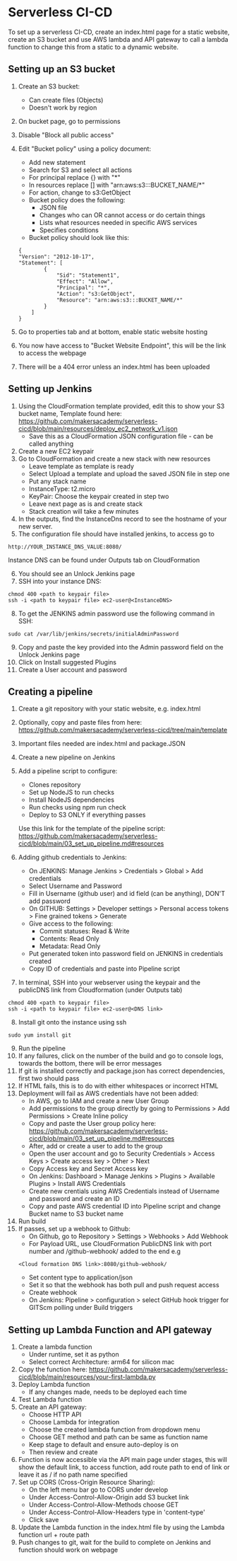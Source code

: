 # Serverless CI-CD

To set up a serverless CI-CD, create an index.html page for a static website, create an S3 bucket and use AWS lambda and API gateway to call a lambda function to change this from a static to a dynamic website.

## Setting up an S3 bucket

1. Create an S3 bucket:
    - Can create files (Objects)
    - Doesn't work by region
2. On bucket page, go to permissions
3. Disable "Block all public access"
4. Edit "Bucket policy" using a policy document:
    - Add new statement
    - Search for S3 and select all actions
    - For principal replace {} with "*"
    - In resources replace [] with "arn:aws:s3:::BUCKET_NAME/*"
    - For action, change to s3:GetObject
    - Bucket policy does the following:
        - JSON file
        - Changes who can OR cannot access or do certain things
        - Lists what resources needed in specific AWS services
        - Specifies conditions
    - Bucket policy should look like this:

    ```
    {
    "Version": "2012-10-17",
    "Statement": [
            {
                "Sid": "Statement1",
                "Effect": "Allow",
                "Principal": "*",
                "Action": "s3:GetObject",
                "Resource": "arn:aws:s3:::BUCKET_NAME/*"
            }
        ]
    }
    ```

5. Go to properties tab and at bottom, enable static website hosting
6. You now have access to "Bucket Website Endpoint", this will be the link to access the webpage
7. There will be a 404 error unless an index.html has been uploaded

## Setting up Jenkins

1. Using the CloudFormation template provided, edit this to show your S3 bucket name, Template found here: 
    https://github.com/makersacademy/serverless-cicd/blob/main/resources/deploy_ec2_network_v1.json
    - Save this as a CloudFormation JSON configuration file - can be called anything
2. Create a new EC2 keypair 
3. Go to CloudFormation and create a new stack with new resources
    - Leave template as template is ready
    - Select Upload a template and upload the saved JSON file in step one
    - Put any stack name
    - InstanceType: t2.micro
    - KeyPair: Choose the keypair created in step two
    - Leave next page as is and create stack
    - Stack creation will take a few minutes
4. In the outputs, find the InstanceDns record to see the hostname of your new server.
5. The configuration file should have installed jenkins, to access go to 
```
http://YOUR_INSTANCE_DNS_VALUE:8080/
```
Instance DNS can be found under Outputs tab on CloudFormation

6. You should see an Unlock Jenkins page
7. SSH into your instance DNS:

```
chmod 400 <path to keypair file>
ssh -i <path to keypair file> ec2-user@<InstanceDNS>
```
8. To get the JENKINS admin password use the following command in SSH:

```
sudo cat /var/lib/jenkins/secrets/initialAdminPassword
```
9. Copy and paste the key provided into the Admin password field on the Unlock Jenkins page
10. Click on Install suggested Plugins
11. Create a User account and password

## Creating a pipeline

1. Create a git repository with your static website, e.g. index.html
2. Optionally, copy and paste files from here:
https://github.com/makersacademy/serverless-cicd/tree/main/template
3. Important files needed are index.html and package.JSON
4. Create a new pipeline on Jenkins
5. Add a pipeline script to configure:
    - Clones repository
    - Set up NodeJS to run checks
    - Install NodeJS dependencies
    - Run checks using npm run check
    - Deploy to S3 ONLY if everything passes

    Use this link for the template of the pipeline script:
    https://github.com/makersacademy/serverless-cicd/blob/main/03_set_up_pipeline.md#resources

6. Adding github credentials to Jenkins:
    - On JENKINS: Manage Jenkins > Credentials > Global > Add credentials 
    - Select Username and Password
    - Fill in Username (github user) and id field (can be anything), DON'T add password
    - On GITHUB: Settings > Developer settings > Personal access tokens > Fine grained tokens > Generate
    - Give access to the following:
        - Commit statuses: Read & Write
        - Contents: Read Only
        - Metadata: Read Only
    - Put generated token into password field on JENKINS in credentials created
    - Copy ID of credentials and paste into Pipeline script
7. In terminal, SSH into your webserver using the keypair and the publicDNS link from Cloudformation (under Outputs tab)

```
chmod 400 <path to keypair file>
ssh -i <path to keypair file> ec2-user@<DNS link>
```

8. Install git onto the instance using ssh

```
sudo yum install git
```

9. Run the pipeline
10. If any failures, click on the number of the build and go to console logs, towards the bottom, there will be error messages
11. If git is installed correctly and package.json has correct dependencies, first two should pass
12. If HTML fails, this is to do with either whitespaces or incorrect HTML
13. Deployment will fail as AWS credentials have not been added:
    - In AWS, go to IAM and create a new User Group
    - Add permissions to the group directly by going to Permissions > Add Permissions > Create Inline policy
    - Copy and paste the User group policy here: https://github.com/makersacademy/serverless-cicd/blob/main/03_set_up_pipeline.md#resources
    - After, add or create a user to add to the group
    - Open the user account and go to Security Credentials > Access Keys > Create access key > Other > Next
    - Copy Access key and Secret Access key
    - On Jenkins: Dashboard > Manage Jenkins > Plugins > Available Plugins > Install AWS Credentials
    - Create new crentials using AWS Credentials instead of Username and password and create an ID
    - Copy and paste AWS credential ID into Pipeline script and change Bucket name to S3 bucket name
14. Run build
15. If passes, set up a webhook to Github:
    - On Github, go to Repository > Settings > Webhooks > Add Webhook 
    - For Payload URL, use CloudFormation PublicDNS link with port number and /github-webhook/ added to the end 
    e.g
    ```
    <Cloud formation DNS link>:8080/github-webhook/
    ```
    - Set content type to application/json
    - Set it so that the webhook has both pull and push request access
    - Create webhook
    - On Jenkins: Pipeline > configuration > select GitHub hook trigger for GITScm polling under Build triggers

## Setting up Lambda Function and API gateway

1. Create a lambda function
    - Under runtime, set it as python
    - Select correct Architecture: arm64 for silicon mac
2. Copy the function here: https://github.com/makersacademy/serverless-cicd/blob/main/resources/your-first-lambda.py
3. Deploy Lambda function
    - If any changes made, needs to be deployed each time
4. Test Lambda function
5. Create an API gateway:
    - Choose HTTP API 
    - Choose Lambda for integration
    - Choose the created lambda function from dropdown menu
    - Choose GET method and path can be same as function name
    - Keep stage to default and ensure auto-deploy is on
    - Then review and create
6. Function is now accessible via the API main page under stages, this will show the default link, to access function, add route path to end of link or leave it as / if no path name specified
7. Set up CORS (Cross-Origin Resource Sharing):
    - On the left menu bar go to CORS under develop
    - Under Access-Control-Allow-Origin add S3 bucket link
    - Under Access-Control-Allow-Methods choose GET
    - Under Access-Control-Allow-Headers type in 'content-type'
    - Click save
8. Update the Lambda function in the index.html file by using the Lambda function url + route path
9. Push changes to git, wait for the build to complete on Jenkins and function should work on webpage


